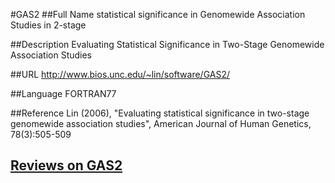 #GAS2
##Full Name
statistical significance in Genomewide Association Studies in 2-stage

##Description
Evaluating Statistical Significance in Two-Stage Genomewide Association Studies

##URL
http://www.bios.unc.edu/~lin/software/GAS2/

##Language
FORTRAN77

##Reference
Lin (2006), "Evaluating statistical significance in two-stage genomewide association studies", American Journal of Human Genetics, 78(3):505-509


## [Reviews on GAS2](https://github.com/gaow/genetic-analysis-software/issues/135)